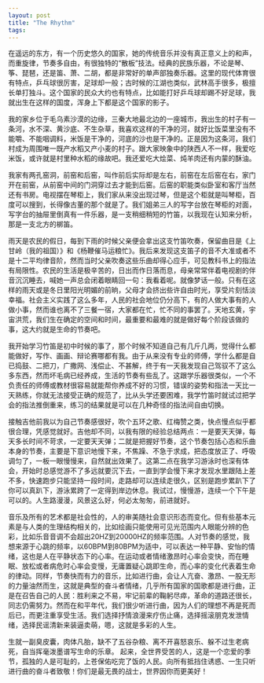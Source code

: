 ```yaml
---
layout: post
title: "The Rhythm"
tags:
---
```


在遥远的东方，有一个历史悠久的国家，她的传统音乐并没有真正意义上的和声，而重旋律，节奏多自由，有很独特的“散板”技法。经典的民族乐器，不论是琴、筝、琵琶，还是笛、萧、二胡，都是非常好的单声部独奏乐器。这里的现代体育很有特点，乒乓球很厉害，足球却一般；古时候的江湖也类似，武林高手很多，极擅长单打独斗。这个国家的民众大约也有特点，比如能打好乒乓球却踢不好足球，我就出生在这样的国度，浑身上下都是这个国家的影子。

我的家乡位于毛乌素沙漠的边缘，三秦大地最北边的一座城市，我出生的村子有一条河，水不深、黄沙底、不生杂草，我喜欢这样的干净的河，就好比饭菜里没有不能嚼、不能咽调料，米饭是干净的，河底的沙也是干净的。正是因为这条河，我们村成为周围唯一既产水稻又产小麦的村子。跟大家映象中的陕西人不一样，我爱吃米饭，或许就是村里种水稻的缘故吧。我还爱吃大烩菜、炖羊肉还有内蒙的酥油。

我家有两孔窑洞，前窑和后窑，叫作前后实际却是左右，前窑在左后窑在右，家门开在前窑，从前窑中间的门洞穿过去才能到后窑。后窑的职能类似卧室和客厅当然还有书房。电视摆在琴柜上，我们家从来没出现过琴，但是这个柜就是叫琴柜，百度可以搜到，长得像古董的那个就是了。我们姐弟三人的写字台放在琴柜的对面，写字台的抽屉里倒真有一件乐器，是一支稍细稍短的竹笛，以我现在认知来分析，那是一支北方的梆笛。

雨天是农民的假日，每到下雨的时候父亲便会拿出这支竹笛吹奏，保留曲目是《上甘岭（我的祖国）》和《杨鞭催马运粮忙》。我后来发现这支笛子的音不大准或者不是十二平均律音阶，然而当时父亲吹奏这些乐曲却得心应手，可见教科书上的指法有局限性。农民的生活是极辛苦的，日出而作日落而息，母亲常常伴着电视剧的伴音沉沉睡去，喊她一声总会闭着眼睛回一句：我看着呢。就像梦话一般。只有在这样的雨天或是冬日里阳光明媚的前晌，父母才会挤出些许自由时光，享受片刻恬淡幸福。社会主义实践了这么多年，人民的社会地位仍分高下，有的人做大事有的人做小事，然而谁也离不了三餐一宿，大家都在忙，忙不同的事罢了。天地玄黄，宇宙洪荒，我们生在确定的空间和时间，最重要和最难的就是做好每个阶段该做的事，这大约就是生命的节奏吧。

我开始学习竹笛是初中时候的事了，那个时候不知道自己有几斤几两，觉得什么都能做好，写作、画画、辩论赛哪都有我。由于从来没有专业的师傅，学什么都是自已捣鼓、二把刀，广撒网、浅偿止、不甚解，终于有一天我发现自己驾驭不了这么多东西，然而坏毛病已经养成，生活的节奏有些乱了。这跟学乐器很类似，一个不负责任的师傅或教材很容易就能帮你养成不好的习惯，错误的姿势和指法一天比一天熟练，你就无法接受正确的规范了，比从头学还要困难，我学竹笛时就试过把学会的指法推倒重来，练习的结果就是可以在几种奇怪的指法间自由切换。

接触吉他前我以为自己节奏感很好，吹个五环之歌、红梅赞之类，快点慢点似乎都很合理，凭感觉就好。吉他却不同，以我有限的经验总结两点：一是要天天弹，每天多长时间不苛求，一定要天天弹；二就是把握好节奏，这个节奏包括心态和乐曲本身的节奏，主要是下意识地慢下来，不焦躁、不急于求成，把态度放正了、呼吸调匀了，一板一眼慢慢来，自然就出效果了。这第二点在我学习游泳时也深有体会，开始时总感觉游不了多远就要沉下去，一直到学会慢下来才发现水里跟陆上差不多，快速跑步只能坚持一段时间，走路却可以连续走很久，区别是跑步累趴下了你可以真趴下，游泳累跨了一定得到岸边休息。我试过，慢慢游，连续一个下午是可以的。人生路漫漫，风景这么好，何必太匆匆，前进就好。

音乐及所有的艺术都是社会性的，人的审美随社会意识形态而变化。但有些基本元素是与人类的生理结构相关的，比如绘画只能使用可见光范围内人眼能分辨的色彩，比如乐音音调不会超出20HZ到20000HZ的频率范围。人对节奏的感觉，我想来源于心跳的频率，以60BPM到80BPM为适中，可以表达一种平静、安怡的情绪，这也是人在平静状态下的心率。在运动或者情绪激昂时心率会变快，而在睡眠、放松或者病危时心率会变慢，无庸置疑心跳即生命，而心率的变化代表着生命的律动。同样，节奏快而有力的音乐，比如进行曲，会让人亢奋、激昂、一股无形的力量油然而生，这就是典型的奋斗者情绪，几乎所有国家的国歌都是进行曲，正是在召告自己的人民：胜利来之不易，牢记前辈的鞠躬尽瘁，革命的道路还很长，同志仍需努力。然而在和平年代，我们很少听进行曲，因为人们的理想不再是死而后已，而更注重享受生活。我们选择抒情浪漫来疗伤止痛，选择摇滚朋克发泄情绪，选择民谣清新来装逼卖萌，嗯，这就是多彩的人生。

生就一副臭皮囊，肉体凡胎，缺不了五谷杂粮、离不开喜怒哀乐、躲不过生老病死，自当挥毫泼墨谱写生命的乐章。 起来，全世界受苦的人，这是一个恋爱的季节，孤独的人是可耻的，上苍保佑吃完了饭的人民。向所有抵挡住诱惑、一生只听进行曲的奋斗者致敬！你们是最无畏的战士，世界因你而更美好！
